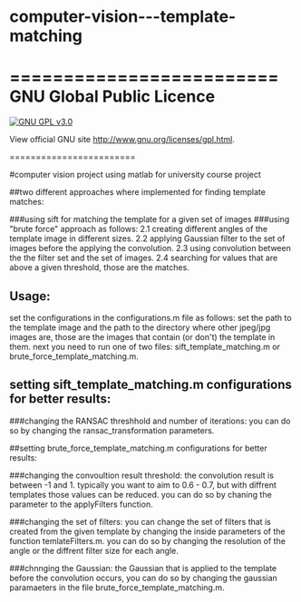 # computer-vision---template-matching

=========================
GNU Global Public Licence
=========================

[![GNU GPL v3.0](http://www.gnu.org/graphics/gplv3-127x51.png)](http://www.gnu.org/licenses/gpl.html)

View official GNU site <http://www.gnu.org/licenses/gpl.html>.

========================

#computer vision project using matlab for university course project

##two different approaches where implemented for finding template matches:

###using sift for matching the template for a given set of images
###using "brute force" approach as follows: 
2.1 creating different angles of the template image in different sizes. 
2.2 applying Gaussian filter to the set of images before the applying the convolution. 
2.3 using convolution between the the filter set and the set of images. 2.4 searching for values that are above a given threshold, those are the matches.
  
## Usage: 
set the configurations in the configurations.m file as follows: set the path to the template image and the path to the directory where other jpeg/jpg images are, those are the images that contain (or don't) the template in them. next you need to run one of two files: sift_template_matching.m or brute_force_template_matching.m.

 ## setting sift_template_matching.m configurations for better results:
  
  ###changing the RANSAC threshhold and number of iterations:
    you can do so by changing the ransac_transformation parameters.
    
  ##setting brute_force_template_matching.m configurations for better results:
    
  ###changing the convoultion result threshold:
    the convolution result is between -1 and 1. typically you want to aim to 0.6 - 0.7, but with diffrent templates those values can be reduced. you can do so by chaning the parameter to the applyFilters function.
    
  ###changing the set of filters:
    you can change the set of filters that is created from the given template by changing the inside parameters of the function temlateFilters.m. you can do so by changing the resolution of the angle or the diffrent filter size for each angle.
  
  ###chnnging the Gaussian:
  the Gaussian that is applied to the template before the convolution occurs, you can do so by changing the gaussian paramaeters in the file brute_force_template_matching.m.
